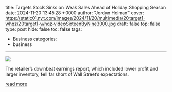title: Targets Stock Sinks on Weak Sales Ahead of Holiday Shopping Season
date: 2024-11-20 13:45:28 +0000
author: "Jordyn Holman"
cover: https://static01.nyt.com/images/2024/11/20/multimedia/20target1-whqz/20target1-whqz-videoSixteenByNine3000.jpg
draft: false
top: false
type: post
hide: false
toc: false
tags:
  - Business
categories:
  - business
---

![](https://static01.nyt.com/images/2024/11/20/multimedia/20target1-whqz/20target1-whqz-videoSixteenByNine3000.jpg)

The retailer’s downbeat earnings report, which included lower profit and larger inventory, fell far short of Wall Street’s expectations.

[read more](https://www.nytimes.com/2024/11/20/business/target-earnings-holiday-shopping.html)

